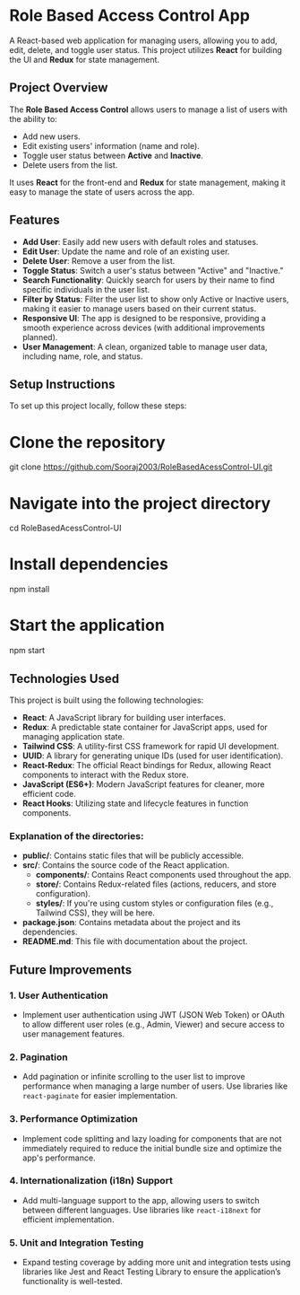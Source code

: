 # Role Based Access Control App

A React-based web application for managing users, allowing you to add, edit, delete, and toggle user status. This project utilizes **React** for building the UI and **Redux** for state management.

## Project Overview

The **Role Based Access Control** allows users to manage a list of users with the ability to:

- Add new users.
- Edit existing users' information (name and role).
- Toggle user status between **Active** and **Inactive**.
- Delete users from the list.

It uses **React** for the front-end and **Redux** for state management, making it easy to manage the state of users across the app.

## Features

- **Add User**: Easily add new users with default roles and statuses.
- **Edit User**: Update the name and role of an existing user.
- **Delete User**: Remove a user from the list.
- **Toggle Status**: Switch a user's status between "Active" and "Inactive."
- **Search Functionality**: Quickly search for users by their name to find specific individuals in the user list.
- **Filter by Status**: Filter the user list to show only Active or Inactive users, making it easier to manage users based on their current status.
- **Responsive UI**: The app is designed to be responsive, providing a smooth experience across devices (with additional improvements planned).
- **User Management**: A clean, organized table to manage user data, including name, role, and status.


## Setup Instructions

To set up this project locally, follow these steps:

# Clone the repository
git clone https://github.com/Sooraj2003/RoleBasedAcessControl-UI.git

# Navigate into the project directory
cd RoleBasedAcessControl-UI

# Install dependencies
npm install

# Start the application
npm start


## Technologies Used

This project is built using the following technologies:

- **React**: A JavaScript library for building user interfaces.
- **Redux**: A predictable state container for JavaScript apps, used for managing application state.
- **Tailwind CSS**: A utility-first CSS framework for rapid UI development.
- **UUID**: A library for generating unique IDs (used for user identification).
- **React-Redux**: The official React bindings for Redux, allowing React components to interact with the Redux store.
- **JavaScript (ES6+)**: Modern JavaScript features for cleaner, more efficient code.
- **React Hooks**: Utilizing state and lifecycle features in function components.


### Explanation of the directories:

- **public/**: Contains static files that will be publicly accessible.
- **src/**: Contains the source code of the React application.
  - **components/**: Contains React components used throughout the app.
  - **store/**: Contains Redux-related files (actions, reducers, and store configuration).
  - **styles/**: If you're using custom styles or configuration files (e.g., Tailwind CSS), they will be here.
- **package.json**: Contains metadata about the project and its dependencies.
- **README.md**: This file with documentation about the project.


## Future Improvements

### 1. **User Authentication**
   - Implement user authentication using JWT (JSON Web Token) or OAuth to allow different user roles (e.g., Admin, Viewer) and secure access to user management features.

### 2. **Pagination**
   - Add pagination or infinite scrolling to the user list to improve performance when managing a large number of users. Use libraries like `react-paginate` for easier implementation.

### 3. **Performance Optimization**
   - Implement code splitting and lazy loading for components that are not immediately required to reduce the initial bundle size and optimize the app's performance.

### 4. **Internationalization (i18n) Support**
   - Add multi-language support to the app, allowing users to switch between different languages. Use libraries like `react-i18next` for efficient implementation.

### 5. **Unit and Integration Testing**
   - Expand testing coverage by adding more unit and integration tests using libraries like Jest and React Testing Library to ensure the application’s functionality is well-tested.






